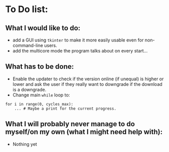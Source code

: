 # To Do list:
## What I would like to do:   
* add a GUI using `tkinter` to make it more easily usable even for non-command-line users. 
* add the multicore mode the program talks about on every start...   
## What has to be done:
* Enable the updater to check if the version online (if unequal) is higher or lower and ask the user if they really want to downgrade if the download is a downgrade.
* Change main `while` loop to:
```python3
for i in range(0, cycles_max):
    ... # Maybe a print for the current progress.
```
<!--* -->
## What I will probably never manage to do myself/on my own (what I might need help with):
* Nothing yet
